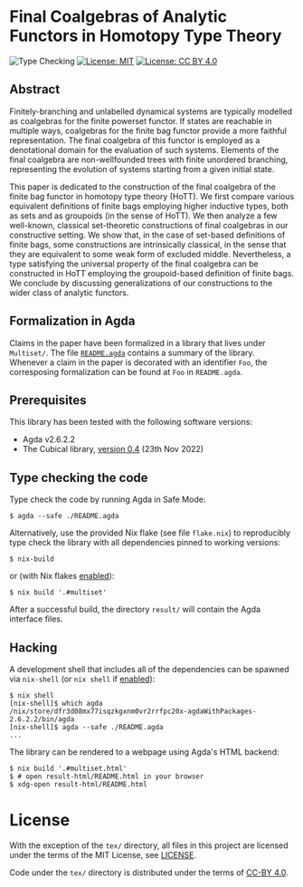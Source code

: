 # Final Coalgebras of Analytic Functors in Homotopy Type Theory

![Type Checking](https://github.com/phijor/agda-cubical-multiset/actions/workflows/typecheck.yaml/badge.svg)
[![License: MIT](https://img.shields.io/badge/License-MIT-yellow.svg)](https://opensource.org/licenses/MIT)
[![License: CC BY 4.0](https://img.shields.io/badge/License-CC_BY_4.0-lightgrey.svg)](https://creativecommons.org/licenses/by/4.0/)


## Abstract

Finitely-branching and unlabelled dynamical systems are typically modelled as coalgebras for the finite powerset functor.
If states are reachable in multiple ways, coalgebras for the finite bag functor provide a more faithful representation.
The final coalgebra of this functor is employed as a denotational domain for the evaluation of such systems.
Elements of the final coalgebra are non-wellfounded trees with finite unordered branching,
representing the evolution of systems starting from a given initial state.

This paper is dedicated to the construction of the final coalgebra of the finite bag functor in homotopy type theory (HoTT).
We first compare various equivalent definitions of finite bags employing higher inductive types, both as sets and as groupoids (in the sense of HoTT).
We then analyze a few well-known, classical set-theoretic constructions of final coalgebras in our constructive setting.
We show that, in the case of set-based definitions of finite bags,
some constructions are intrinsically classical, in the sense that they are equivalent to some weak form of excluded middle.
Nevertheless, a type satisfying the universal property of the final coalgebra can be constructed in HoTT employing the groupoid-based definition of finite bags.
We conclude by discussing generalizations of our constructions to the wider class of analytic functors.

## Formalization in Agda

Claims in the paper have been formalized in a library that lives under `Multiset/`.
The file [`README.agda`](https://phijor.github.io/agda-cubical-multiset/README.html) contains a summary of the library.
Whenever a claim in the paper is decorated with an identifier `Foo`,
the corresposing formalization can be found at `Foo` in `README.agda`.

## Prerequisites

This library has been tested with the following software versions:
 * Agda v2.6.2.2
 * The Cubical library, [version 0.4](https://github.com/agda/cubical/releases/tag/v0.4) (23th Nov 2022)

## Type checking the code

Type check the code by running Agda in Safe Mode:

```console
$ agda --safe ./README.agda
```

Alternatively, use the provided Nix flake (see file `flake.nix`) to reproducibly
type check the library with all dependencies pinned to working versions:

```console
$ nix-build
```

or (with Nix flakes [enabled](https://nixos.wiki/wiki/Flakes#Enable_flakes)):

```console
$ nix build '.#multiset'
```

After a successful build, the directory `result/` will contain the Agda interface files.


## Hacking

A development shell that includes all of the dependencies can be spawned via `nix-shell`
(or `nix shell` if [enabled](https://nixos.wiki/wiki/Nix_command)):

```console
$ nix shell
[nix-shell]$ which agda
/nix/store/dfr3d08mx77isqzkgxnm0vr2rrfpc20x-agdaWithPackages-2.6.2.2/bin/agda
[nix-shell]$ agda --safe ./README.agda
...
```

The library can be rendered to a webpage using Agda's HTML backend:

```console
$ nix build '.#multiset.html'
$ # open result-html/README.html in your browser
$ xdg-open result-html/README.html
```

# License

With the exception of the `tex/` directory, all files in this project are
licensed under the terms of the MIT License, see [LICENSE](LICENSE).

Code under the `tex/` directory is distributed under the terms of [CC-BY 4.0](https://creativecommons.org/licenses/by/4.0/).

